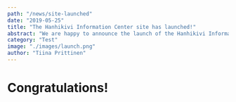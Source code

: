 ```yaml
---
path: "/news/site-launched"
date: "2019-05-25"
title: "The Hanhikivi Information Center site has launched!"
abstract: "We are happy to announce the launch of the Hanhikivi Informatoin Center website during the event at Raahe. This is still a work in progress!"
category: "Test"
image: "./images/launch.png"
author: "Tiina Prittinen"
---
```


# Congratulations!

